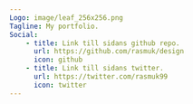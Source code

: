 ```yaml
---
Logo: image/leaf_256x256.png
Tagline: My portfolio.
Social:
    - title: Link till sidans github repo.
      url: https://github.com/rasmuk/design
      icon: github
    - title: Link till sidans twitter.
      url: https://twitter.com/rasmuk99
      icon: twitter      
---
```

